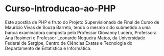 # Curso-Introducao-ao-PHP
 Este apostila de PHP e fruto do Projeto Supervisionado de Final de Curso de
Maurício Vivas de Souza Barreto, tendo o mesmo sido submetido a uma banca
examinadora composta pelo Professor Giovanny Lucero, Professora Ana Rosimeri
e Professor Leonardo Nogueira Matos, da Universidade Federal de Sergipe, Centro
de Ciências Exatas e Tecnologia do Departamento de Estatistica e Informática.